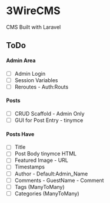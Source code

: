 # 3WireCMS
CMS Built with Laravel  

## ToDo
#### Admin Area
- [ ] Admin Login
- [ ] Session Variables
- [ ] Reroutes - Auth:Routs

#### Posts
- [ ] CRUD Scaffold - Admin Only
- [ ] GUI for Post Entry - tinymce

#### Posts Have
- [ ] Title
- [ ] Post Body tinymce HTML
- [ ] Featured Image - URL
- [ ] Timestamps
- [ ] Author - Default:Admin_Name
- [ ] Comments - GuestName - Comment
- [ ] Tags (ManyToMany)
- [ ] Categories (ManyToMany)

